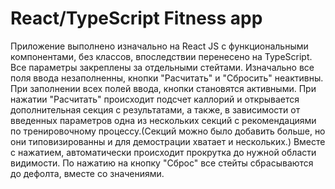 # React/TypeScript Fitness app 

Приложение выполнено изначально на React JS с функциональными компонентами, без классов, впоследствии перенесено на TypeScript. Все параметры закреплены за отдельными стейтами. Изначально все поля ввода незаполненны, кнопки "Расчитать" и "Сбросить" неактивны. При заполнении всех полей ввода, кнопки становятся активными. При нажатии "Расчитать" происходит подсчет каллорий и открывается дополнительная секция с результатами, а также, в зависимости от введенных параметров одна из нескольких секций с рекомендациями по тренировочному процессу.(Секций можно было добавить больше, но они типовизированны и для демострации хватает и нескольких.) Вместе с нажатием, автоматически происходит прокрутка до нужной области видимости. По нажатию на кнопку "Сброс" все стейты сбрасываются до дефолта, вместе со значениями.  


